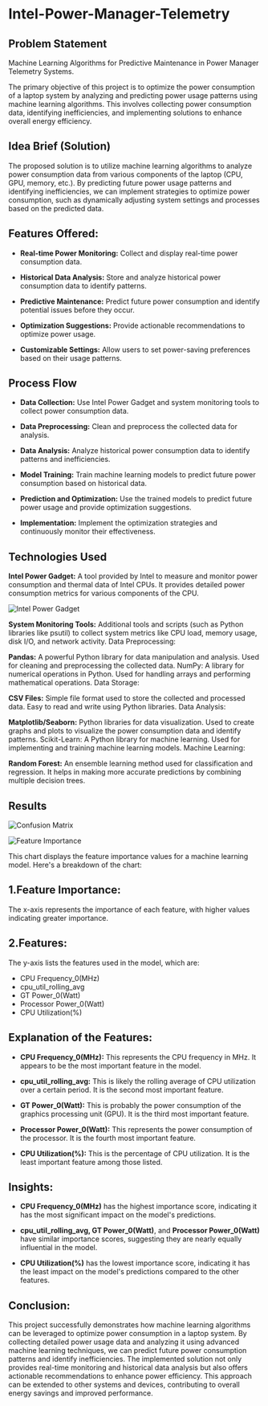 # Intel-Power-Manager-Telemetry
## Problem Statement
Machine Learning Algorithms for Predictive Maintenance in Power Manager Telemetry Systems.

The primary objective of this project is to optimize the power consumption of a laptop system by analyzing and predicting power usage patterns using machine learning algorithms. This involves collecting power consumption data, identifying inefficiencies, and implementing solutions to enhance overall energy efficiency.

## Idea Brief (Solution)
The proposed solution is to utilize machine learning algorithms to analyze power consumption data from various components of the laptop (CPU, GPU, memory, etc.). By predicting future power usage patterns and identifying inefficiencies, we can implement strategies to optimize power consumption, such as dynamically adjusting system settings and processes based on the predicted data.

## Features Offered:
- **Real-time Power Monitoring:** Collect and display real-time power consumption data.

- **Historical Data Analysis:** Store and analyze historical power consumption data to identify patterns.

- **Predictive Maintenance:** Predict future power consumption and identify potential issues before they occur.

- **Optimization Suggestions:** Provide actionable recommendations to optimize power usage.

- **Customizable Settings:** Allow users to set power-saving preferences based on their usage patterns.

## Process Flow
- **Data Collection:**
Use Intel Power Gadget and system monitoring tools to collect power consumption data.

- **Data Preprocessing:**
Clean and preprocess the collected data for analysis.

- **Data Analysis:**
Analyze historical power consumption data to identify patterns and inefficiencies.

- **Model Training:**
Train machine learning models to predict future power consumption based on historical data.

- **Prediction and Optimization:**
Use the trained models to predict future power usage and provide optimization suggestions.

- **Implementation:**
Implement the optimization strategies and continuously monitor their effectiveness.

## Technologies Used

**Intel Power Gadget:** A tool provided by Intel to measure and monitor power consumption and thermal data of Intel CPUs. It provides detailed power consumption metrics for various components of the CPU.

![Intel Power Gadget](img/img9.png)

**System Monitoring Tools:** Additional tools and scripts (such as Python libraries like psutil) to collect system metrics like CPU load, memory usage, disk I/O, and network activity.
Data Preprocessing:

**Pandas:** A powerful Python library for data manipulation and analysis. Used for cleaning and preprocessing the collected data.
NumPy: A library for numerical operations in Python. Used for handling arrays and performing mathematical operations.
Data Storage:

**CSV Files:** Simple file format used to store the collected and processed data. Easy to read and write using Python libraries.
Data Analysis:

**Matplotlib/Seaborn:** Python libraries for data visualization. Used to create graphs and plots to visualize the power consumption data and identify patterns.
Scikit-Learn: A Python library for machine learning. Used for implementing and training machine learning models.
Machine Learning:

**Random Forest:** An ensemble learning method used for classification and regression. It helps in making more accurate predictions by combining multiple decision trees.

## Results

![Confusion Matrix](img/img6.png)


![Feature Importance](img/img7.png)

This chart displays the feature importance values for a machine learning model. Here's a breakdown of the chart:

## 1.Feature Importance:
The x-axis represents the importance of each feature, with higher values indicating greater importance.

## 2.Features:
The y-axis lists the features used in the model, which are:
- CPU Frequency_0(MHz)
- cpu_util_rolling_avg
- GT Power_0(Watt)
- Processor Power_0(Watt)
- CPU Utilization(%)

## Explanation of the Features:
- **CPU Frequency_0(MHz):** This represents the CPU frequency in MHz. It appears to be the most important feature in the model.

- **cpu_util_rolling_avg:** This is likely the rolling average of CPU utilization over a certain period. It is the second most important feature.

- **GT Power_0(Watt):** This is probably the power consumption of the graphics processing unit (GPU). It is the third most important feature.

- **Processor Power_0(Watt):** This represents the power consumption of the processor. It is the fourth most important feature.

- **CPU Utilization(%):** This is the percentage of CPU utilization. It is the least important feature among those listed.

## Insights:
- **CPU Frequency_0(MHz)** has the highest importance score, indicating it has the most significant impact on the model's predictions.

- **cpu_util_rolling_avg, GT Power_0(Watt)**, and **Processor Power_0(Watt)** have similar importance scores, suggesting they are nearly equally influential in the model.

- **CPU Utilization(%)** has the lowest importance score, indicating it has the least impact on the model's predictions compared to the other features.

## Conclusion:
This project successfully demonstrates how machine learning algorithms can be leveraged to optimize power consumption in a laptop system. By collecting detailed power usage data and analyzing it using advanced machine learning techniques, we can predict future power consumption patterns and identify inefficiencies. The implemented solution not only provides real-time monitoring and historical data analysis but also offers actionable recommendations to enhance power efficiency. This approach can be extended to other systems and devices, contributing to overall energy savings and improved performance.
